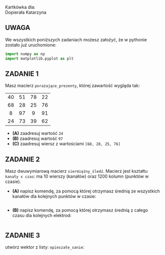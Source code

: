 Kartkówka dla:  
Dopierała Katarzyna

## UWAGA
We wszystkich poniższych zadaniach możesz założyć, że w pythonie zostało już uruchomione:
```python
import numpy as np
import matplotlib.pyplot as plt
```

## ZADANIE 1  

Masz macierz `porażające_prezenty`, której zawartość wygląda tak:
<table>
<tr>
<td align="center"> 40 </td>
<td align="center"> 51 </td>
<td align="center"> 78 </td>
<td align="center"> 22 </td>
</tr>
<tr>
<td align="center"> 68 </td>
<td align="center"> 28 </td>
<td align="center"> 25 </td>
<td align="center"> 76 </td>
</tr>
<tr>
<td align="center"> 8 </td>
<td align="center"> 97 </td>
<td align="center"> 9 </td>
<td align="center"> 91 </td>
</tr>
<tr>
<td align="center"> 24 </td>
<td align="center"> 73 </td>
<td align="center"> 39 </td>
<td align="center"> 62 </td>
</tr>
</table>

* **(A)** zaadresuj wartość `24`
* **(B)** zaadresuj wartość `97`
* **(C)** zaadresuj wiersz z wartościami `[68, 28, 25, 76]`

## ZADANIE 2  

Masz dwuwymiarową macierz `siermiężny_śledź`. Macierz jest kształtu `kanały x czas`: ma 10 wierszy (kanałów) oraz 1200 kolumn (punktów w czasie).
* **(A)** napisz komendę, za pomocą której otrzymasz średnią ze wszystkich kanałów dla kolejnych punktów w czasie:
```

```
* **(B)** napisz komendę, za pomocą której otrzymasz średnią z całego czasu dla kolejnych elektrod:
```

```

## ZADANIE 3  

utwórz wektor z listy: `opieszałe_sanie`:
```

```

